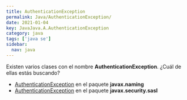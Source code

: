 ```yaml
---
title: AuthenticationException
permalink: Java/AuthenticationException/
date: 2021-01-04
key: JavaJava.A.AuthenticationException
category: java
tags: ['java se']
sidebar: 
  nav: java
---
```


Existen varios clases con el nombre **AuthenticationException**. ¿Cuál de ellas estás buscando?
<ul>
<li><a href="/Java/AuthenticationException-javax-naming/">AuthenticationException</a> en el paquete <strong>javax.naming</strong></li>
<li><a href="/Java/AuthenticationException-javax-security-sasl/">AuthenticationException</a> en el paquete <strong>javax.security.sasl</strong></li>
<ul>
